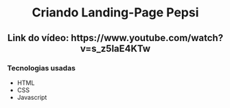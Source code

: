 <h1 align="center">Criando Landing-Page Pepsi</h1>

<h2 align="center">Link do vídeo: https://www.youtube.com/watch?v=s_z5laE4KTw</h2>

### Tecnologias usadas

- HTML
- CSS
- Javascript